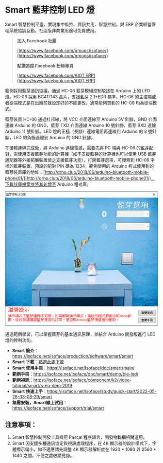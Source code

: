 # Smart 藍芽控制 LED 燈

Smart 智慧控制平臺，實現集中監控、資訊共用、智慧控制，與 ERP 企業經營管理系統協調互動。社區版非商業用途可免費使用。

> **加入 Facebook 社團**
>
> [https://www.facebook.com/groups/isoface/](https://www.facebook.com/groups/isoface/)
> 
> **點讚追蹤 Facebook 粉絲專頁**
> 
> [https://www.facebook.com/AIOT.ERP](https://www.facebook.com/AIOT.ERP)

範例採用藍芽通訊協議，通過 HC-06 藍芽模組控制駁接在 Arduino 上的 LED  燈。HC-06 採用 BC417143 晶片，支援藍芽 2.1+EDR 標準，HC-06 的主控端或者從端模式是在出廠前就設定好的不能更改，通常能夠買到的 HC-06 均為從端模式。

藍芽裝置 HC-06 通過杜邦線，將 VCC 介面連線至 Arduino 5V 針腳，GND 介面連線 Arduino 的 GND，藍芽 TXD 介面連線 Arduino 10 號針腳，藍芽 RXD 連線 Arduino 11 號針腳。LED 燈的正極（長腳）連線電阻再連線到 Arduino 的 8 號針腳，LED 的負極連線到 Arduino 的 GND 針腳。

在硬體連線完成後，將 Arduino 連線電源，需要先將 PC 端與 HC-06 的藍芽配對，需使用支援藍芽功能的計算機（如不支援藍芽的計算機也可以使用 USB 藍芽適配器等外接拓展裝置使之支援藍芽功能），打開藍芽選項，可搜索到 HC-06 字樣的藍芽裝置，預設的配對 PIN 碼為 1234。範例使用的 Arduino 程式使用到的藍芽裝置庫的地址：[http://drho.club/2018/06/arduino-bluetooth-mobile-phone01/](http://drho.club/2018/06/arduino-bluetooth-mobile-phone01/)，下載該庫檔案並將其新增至 Arduino 程式庫。

![](images/20220926162156.png)

通過範例學習，可以掌握藍芽的基本通訊原理，並結合 Arduino 開發板進行 LED 燈的控制功能。

* **Smart 簡介**：https://isoface.net/isoface/production/software/smart/smart
* **Smart 下載**：[點選此處下載](https://github.com/isoface-iot/Smart/releases/latest)
* **Smart 使用手冊**：https://isoface.net/isoface/doc/smart/main/
* **範例手冊**：https://isoface.net/isoface/doc/smart/demo/ble-led/
* **範例視訊**：https://isoface.net/isoface/component/k2/video-tutorial/smart/s-eq-dem-2019
* **Smart 快速上手**：https://isoface.net/isoface/study/quick-start/2022-05-28-03-08-29/smart
* **無需安裝，Smart線上試用**：https://isoface.net/isoface/support/trial/smart
## 注意事項：
1. Smart 智慧控制開發工具採用 Pascal 程序語言，開發物聯網相關運用。
2. Smart 因支援多種通訊協定與視訊處理程序，在 4K 顯示器的設計模式下，字體顯示偏小，如不適應請先調整 4K 顯示器解析度在 1920 * 1080 與 2560 * 1440 之間，不便之處敬請見諒。